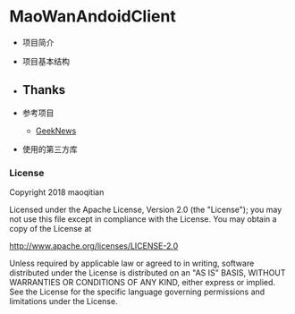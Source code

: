 # MaoWanAndoidClient
- 项目简介
- 项目基本结构
- Thanks
  -
- 参考项目
  
  - [GeekNews](https://github.com/codeestX/GeekNews)

- 使用的第三方库

### License

Copyright 2018 maoqitian

Licensed under the Apache License, Version 2.0 (the "License");
you may not use this file except in compliance with the License.
You may obtain a copy of the License at

   http://www.apache.org/licenses/LICENSE-2.0

Unless required by applicable law or agreed to in writing, software
distributed under the License is distributed on an "AS IS" BASIS,
WITHOUT WARRANTIES OR CONDITIONS OF ANY KIND, either express or implied.
See the License for the specific language governing permissions and
limitations under the License.	
	
